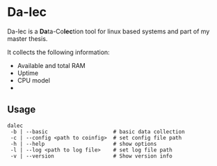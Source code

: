# Da-lec

Da-lec is a **Da**ta-Co**lec**tion tool for linux based systems and part of my
master thesis.<br>

It collects the following information:

- Available and total RAM
- Uptime
- CPU model
-

## Usage

```
dalec
 -b | --basic                     # basic data collection
 -c | --config <path to coinfig>  # set config file path
 -h | --help                      # show options
 -l | --log <path to log file>    # set log file path
 -v | --version                   # Show version info
```

